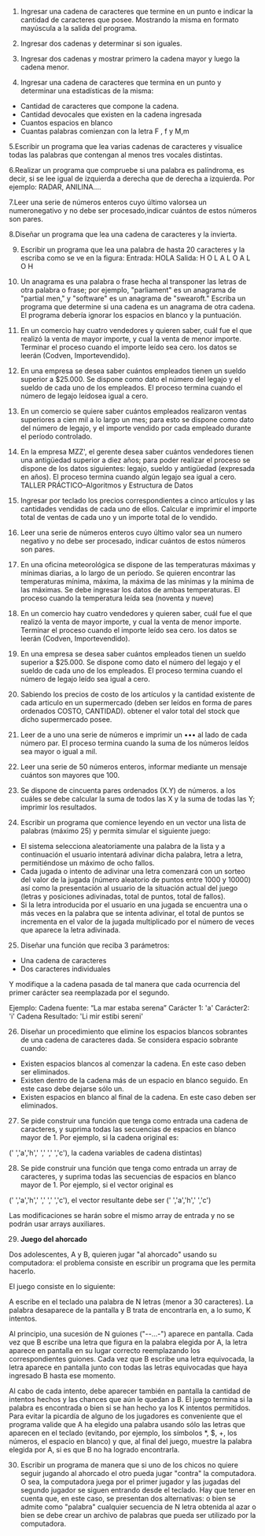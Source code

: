 1. Ingresar una cadena de caracteres que termine en un punto e indicar la cantidad  de  caracteres  que  posee.  Mostrando  la  misma  en  formato mayúscula a la salida del programa.

2. Ingresar dos cadenas y determinar si son iguales.

3. Ingresar  dos  cadenas  y  mostrar  primero  la  cadena  mayor  y  luego  la cadena menor.

4. Ingresar una cadena de caracteres que termina en un punto y determinar una estadísticas de la misma:

- Cantidad de caracteres que compone la cadena.
- Cantidad devocales que existen en la cadena ingresada
- Cuantos espacios en blanco
- Cuantas palabras comienzan con la letra F , f y M,m

5.Escribir  un  programa  que  lea  varias  cadenas  de  caracteres  y  visualice todas las palabras que contengan al menos tres vocales distintas.

6.Realizar  un  programa  que  compruebe  si  una  palabra  es  palíndroma,  es decir,  si  se  lee  igual  de  izquierda  a  derecha  que  de  derecha  a  izquierda. Por ejemplo: RADAR, ANILINA....

7.Leer  una  serie  de  números  enteros  cuyo  último  valorsea  un  numeronegativo  y  no  debe  ser  procesado,indicar  cuántos  de  estos  números  son pares.

8.Diseñar un programa que lea una cadena de caracteres y la invierta.

9. Escribir un programa que lea una palabra de hasta 20 caracteres y la escriba como se ve en la figura:
    Entrada: HOLA
    Salida:
            H O L A
            L     O
            A L O H
10. Un anagrama es una palabra o frase hecha al transponer las letras de otra palabra o frase; por ejemplo, "parliament" es un anagrama de "partial men,"  y  "software"  es  un  anagrama  de  "swearoft."  Escriba  un  programa que  determine  si  una  cadena  es  un  anagrama  de  otra  cadena.  El programa debería ignorar los espacios en blanco y la puntuación.

11. En  un  comercio  hay  cuatro  vendedores  y  quieren  saber,  cuál  fue  el  que realizó  la  venta  de  mayor  importe,  y  cual  la  venta  de  menor  importe. Terminar  el  proceso  cuando  el  importe  leído  sea  cero.  los  datos  se  leerán (Codven, Importevendido).

12. En  una  empresa  se  desea  saber  cuántos  empleados  tienen  un  sueldo superior a $25.000. Se dispone como dato el número del legajo y el sueldo de  cada  uno de los  empleados.  El  proceso  termina  cuando  el número  de legajo leídosea igual a cero.

13. En  un  comercio  se  quiere  saber  cuántos  empleados  realizaron  ventas superiores a cien mil a lo largo un mes; para esto se dispone como dato del número  de  legajo,  y  el  importe  vendido  por  cada  empleado  durante  el período controlado.

14. En la empresa MZZ', el gerente desea saber cuántos vendedores tienen una antigüedad superior a diez años; para poder realizar el proceso se dispone de los datos siguientes: legajo, sueldo y antigüedad (expresada en años). El proceso termina cuando algún legajo sea igual a cero. TALLER PRÁCTICO–Algoritmos y Estructura de Datos

15. Ingresar por teclado los precios correspondientes a cinco artículos y las cantidades vendidas de cada uno de ellos. Calcular e imprimir el importe total de ventas de cada uno y un importe total de lo vendido.

16. Leer una serie de números enteros cuyo último valor sea un numero negativo y no debe ser procesado, indicar cuántos de estos números son pares.

17. En una oficina meteorológica se dispone de las temperaturas máximas y mínimas diarias, a lo largo de un período. Se quieren encontrar las temperaturas mínima, máxima, la máxima de las mínimas y la mínima de las máximas. Se debe ingresar los datos de ambas temperaturas. El proceso cuando la temperatura leída sea (noventa y nueve)

18. En un comercio hay cuatro vendedores y quieren saber, cuál fue el que realizó la venta de mayor importe, y cual la venta de menor importe. Terminar el proceso cuando el importe leído sea cero. los datos se leerán (Codven, Importevendido).

19. En una empresa se desea saber cuántos empleados tienen un sueldo superior a $25.000. Se dispone como dato el número del legajo y el sueldo de cada uno de los empleados. El proceso termina cuando el número de legajo leído sea igual a cero.

20. Sabiendo los precios de costo de los artículos y la cantidad existente de cada articulo en un supermercado (deben ser leídos en forma de pares ordenados COSTO, CANTIDAD). obtener el valor total del stock que dicho supermercado posee.

21. Leer de a uno una serie de números e imprimir un ••• al lado de cada número par. El proceso termina cuando la suma de los números leídos sea mayor o igual a mil.

22. Leer una serie de 50 números enteros, informar mediante un mensaje cuántos son mayores que 100.

23. Se dispone de cincuenta pares ordenados (X.Y) de números. a los cuáles se debe calcular la suma de todos las X y la suma de todas las Y; imprimir los resultados.

24. Escribir un programa que comience leyendo en un vector una lista de palabras (máximo 25) y permita simular el siguiente juego:

- El sistema selecciona aleatoriamente una palabra de la lista y a continuación el usuario intentará adivinar dicha palabra, letra a letra, permitiéndose un máximo de ocho fallos.
- Cada jugada o intento de adivinar una letra comenzará con un sorteo del valor de la jugada (número aleatorio de puntos entre 1000 y 10000) así como la presentación al usuario de la situación actual del juego (letras y posiciones adivinadas, total de puntos, total de fallos).
- Si la letra introducida por el usuario en una jugada se encuentra una o más veces en la palabra que se intenta adivinar, el total de puntos se incrementa en el valor de la jugada multiplicado por el número de veces que aparece la letra adivinada.

25. Diseñar una función que reciba 3 parámetros:

- Una cadena de caracteres
- Dos caracteres individuales

Y modifique a la cadena pasada de tal manera que cada ocurrencia del primer carácter sea reemplazada por el segundo.

Ejemplo:
Cadena fuente: “La mar estaba serena”
Carácter 1: 'a'
Carácter2: 'i'
Cadena Resultado: 'Li mir estibi sereni'

26. Diseñar un procedimiento que elimine los espacios blancos sobrantes de una cadena de caracteres dada. Se considera espacio sobrante cuando:

- Existen espacios blancos al comenzar la cadena. En este caso deben ser eliminados.
- Existen dentro de la cadena más de un espacio en blanco seguido. En este caso debe dejarse sólo un.
- Existen espacios en blanco al final de la cadena. En este caso deben ser eliminados.

27. Se pide construir una función que tenga como entrada una cadena de caracteres, y suprima todas las secuencias de espacios en blanco mayor de 1. Por ejemplo, si la cadena original es:

(' ','a','h',' ',' ',' ','c'), la cadena variables de cadena distintas)

28. Se pide construir una función que tenga como entrada un array de caracteres, y suprima todas las secuencias de espacios en blanco mayor de 1. Por ejemplo, si el vector original es

(' ','a','h',' ',' ',' ','c'), el vector resultante debe ser (' ','a','h',' ','c')

Las modificaciones se harán sobre el mismo array de entrada y no se podrán usar arrays auxiliares.

29. **Juego del ahorcado**

Dos adolescentes, A y B, quieren jugar "al ahorcado" usando su computadora: el problema consiste en escribir un programa que les permita hacerlo.

El juego consiste en lo siguiente:

A escribe en el teclado una palabra de N letras (menor a 30 caracteres). La palabra desaparece de la pantalla y B trata de encontrarla en, a lo sumo, K intentos.

Al principio, una sucesión de N guiones ("--...-") aparece en pantalla. Cada vez que B escribe una letra que figura en la palabra elegida por A, la letra aparece en pantalla en su lugar correcto reemplazando los correspondientes guiones. Cada vez que B escribe una letra equivocada, la letra aparece en pantalla junto con todas las letras equivocadas que haya ingresado B hasta ese momento.

Al cabo de cada intento, debe aparecer también en pantalla la cantidad de intentos hechos y las chances que aún le quedan a B. El juego termina si la palabra es encontrada o bien si se han hecho ya los K intentos permitidos. Para evitar la picardía de alguno de los jugadores es conveniente que el programa valide que A ha elegido una palabra usando sólo las letras que aparecen en el teclado (evitando, por ejemplo, los símbolos *, $, +, los números, el espacio en blanco) y que, al final del juego, muestre la palabra elegida por A, si es que B no ha logrado encontrarla.

30. Escribir un programa de manera que si uno de los chicos no quiere seguir jugando al ahorcado el otro pueda jugar "contra" la computadora. O sea, la computadora juega por el primer jugador y las jugadas del segundo jugador se siguen entrando desde el teclado. Hay que tener en cuenta que, en este caso, se presentan dos alternativas: o bien se admite como "palabra" cualquier secuencia de N letra obtenida al azar o bien se debe crear un archivo de palabras que pueda ser utilizado por la computadora.

